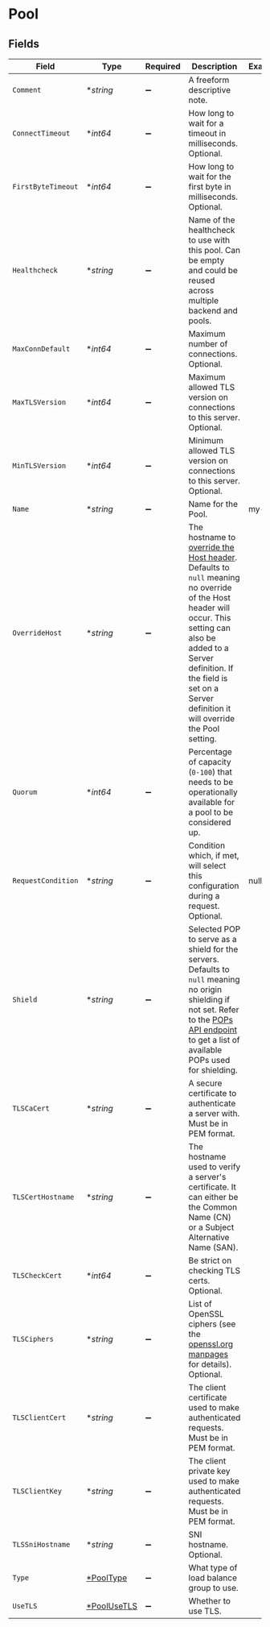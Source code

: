 # Pool


## Fields

| Field                                                                                                                                                                                                                                                                                                                 | Type                                                                                                                                                                                                                                                                                                                  | Required                                                                                                                                                                                                                                                                                                              | Description                                                                                                                                                                                                                                                                                                           | Example                                                                                                                                                                                                                                                                                                               |
| --------------------------------------------------------------------------------------------------------------------------------------------------------------------------------------------------------------------------------------------------------------------------------------------------------------------- | --------------------------------------------------------------------------------------------------------------------------------------------------------------------------------------------------------------------------------------------------------------------------------------------------------------------- | --------------------------------------------------------------------------------------------------------------------------------------------------------------------------------------------------------------------------------------------------------------------------------------------------------------------- | --------------------------------------------------------------------------------------------------------------------------------------------------------------------------------------------------------------------------------------------------------------------------------------------------------------------- | --------------------------------------------------------------------------------------------------------------------------------------------------------------------------------------------------------------------------------------------------------------------------------------------------------------------- |
| `Comment`                                                                                                                                                                                                                                                                                                             | **string*                                                                                                                                                                                                                                                                                                             | :heavy_minus_sign:                                                                                                                                                                                                                                                                                                    | A freeform descriptive note.                                                                                                                                                                                                                                                                                          |                                                                                                                                                                                                                                                                                                                       |
| `ConnectTimeout`                                                                                                                                                                                                                                                                                                      | **int64*                                                                                                                                                                                                                                                                                                              | :heavy_minus_sign:                                                                                                                                                                                                                                                                                                    | How long to wait for a timeout in milliseconds. Optional.                                                                                                                                                                                                                                                             |                                                                                                                                                                                                                                                                                                                       |
| `FirstByteTimeout`                                                                                                                                                                                                                                                                                                    | **int64*                                                                                                                                                                                                                                                                                                              | :heavy_minus_sign:                                                                                                                                                                                                                                                                                                    | How long to wait for the first byte in milliseconds. Optional.                                                                                                                                                                                                                                                        |                                                                                                                                                                                                                                                                                                                       |
| `Healthcheck`                                                                                                                                                                                                                                                                                                         | **string*                                                                                                                                                                                                                                                                                                             | :heavy_minus_sign:                                                                                                                                                                                                                                                                                                    | Name of the healthcheck to use with this pool. Can be empty and could be reused across multiple backend and pools.                                                                                                                                                                                                    |                                                                                                                                                                                                                                                                                                                       |
| `MaxConnDefault`                                                                                                                                                                                                                                                                                                      | **int64*                                                                                                                                                                                                                                                                                                              | :heavy_minus_sign:                                                                                                                                                                                                                                                                                                    | Maximum number of connections. Optional.                                                                                                                                                                                                                                                                              |                                                                                                                                                                                                                                                                                                                       |
| `MaxTLSVersion`                                                                                                                                                                                                                                                                                                       | **int64*                                                                                                                                                                                                                                                                                                              | :heavy_minus_sign:                                                                                                                                                                                                                                                                                                    | Maximum allowed TLS version on connections to this server. Optional.                                                                                                                                                                                                                                                  |                                                                                                                                                                                                                                                                                                                       |
| `MinTLSVersion`                                                                                                                                                                                                                                                                                                       | **int64*                                                                                                                                                                                                                                                                                                              | :heavy_minus_sign:                                                                                                                                                                                                                                                                                                    | Minimum allowed TLS version on connections to this server. Optional.                                                                                                                                                                                                                                                  |                                                                                                                                                                                                                                                                                                                       |
| `Name`                                                                                                                                                                                                                                                                                                                | **string*                                                                                                                                                                                                                                                                                                             | :heavy_minus_sign:                                                                                                                                                                                                                                                                                                    | Name for the Pool.                                                                                                                                                                                                                                                                                                    | my-pool                                                                                                                                                                                                                                                                                                               |
| `OverrideHost`                                                                                                                                                                                                                                                                                                        | **string*                                                                                                                                                                                                                                                                                                             | :heavy_minus_sign:                                                                                                                                                                                                                                                                                                    | The hostname to [override the Host header](https://docs.fastly.com/en/guides/specifying-an-override-host). Defaults to `null` meaning no override of the Host header will occur. This setting can also be added to a Server definition. If the field is set on a Server definition it will override the Pool setting. |                                                                                                                                                                                                                                                                                                                       |
| `Quorum`                                                                                                                                                                                                                                                                                                              | **int64*                                                                                                                                                                                                                                                                                                              | :heavy_minus_sign:                                                                                                                                                                                                                                                                                                    | Percentage of capacity (`0-100`) that needs to be operationally available for a pool to be considered up.                                                                                                                                                                                                             |                                                                                                                                                                                                                                                                                                                       |
| `RequestCondition`                                                                                                                                                                                                                                                                                                    | **string*                                                                                                                                                                                                                                                                                                             | :heavy_minus_sign:                                                                                                                                                                                                                                                                                                    | Condition which, if met, will select this configuration during a request. Optional.                                                                                                                                                                                                                                   | null                                                                                                                                                                                                                                                                                                                  |
| `Shield`                                                                                                                                                                                                                                                                                                              | **string*                                                                                                                                                                                                                                                                                                             | :heavy_minus_sign:                                                                                                                                                                                                                                                                                                    | Selected POP to serve as a shield for the servers. Defaults to `null` meaning no origin shielding if not set. Refer to the [POPs API endpoint](/reference/api/utils/pops/) to get a list of available POPs used for shielding.                                                                                        |                                                                                                                                                                                                                                                                                                                       |
| `TLSCaCert`                                                                                                                                                                                                                                                                                                           | **string*                                                                                                                                                                                                                                                                                                             | :heavy_minus_sign:                                                                                                                                                                                                                                                                                                    | A secure certificate to authenticate a server with. Must be in PEM format.                                                                                                                                                                                                                                            |                                                                                                                                                                                                                                                                                                                       |
| `TLSCertHostname`                                                                                                                                                                                                                                                                                                     | **string*                                                                                                                                                                                                                                                                                                             | :heavy_minus_sign:                                                                                                                                                                                                                                                                                                    | The hostname used to verify a server's certificate. It can either be the Common Name (CN) or a Subject Alternative Name (SAN).                                                                                                                                                                                        |                                                                                                                                                                                                                                                                                                                       |
| `TLSCheckCert`                                                                                                                                                                                                                                                                                                        | **int64*                                                                                                                                                                                                                                                                                                              | :heavy_minus_sign:                                                                                                                                                                                                                                                                                                    | Be strict on checking TLS certs. Optional.                                                                                                                                                                                                                                                                            |                                                                                                                                                                                                                                                                                                                       |
| `TLSCiphers`                                                                                                                                                                                                                                                                                                          | **string*                                                                                                                                                                                                                                                                                                             | :heavy_minus_sign:                                                                                                                                                                                                                                                                                                    | List of OpenSSL ciphers (see the [openssl.org manpages](https://www.openssl.org/docs/man1.1.1/man1/ciphers.html) for details). Optional.                                                                                                                                                                              |                                                                                                                                                                                                                                                                                                                       |
| `TLSClientCert`                                                                                                                                                                                                                                                                                                       | **string*                                                                                                                                                                                                                                                                                                             | :heavy_minus_sign:                                                                                                                                                                                                                                                                                                    | The client certificate used to make authenticated requests. Must be in PEM format.                                                                                                                                                                                                                                    |                                                                                                                                                                                                                                                                                                                       |
| `TLSClientKey`                                                                                                                                                                                                                                                                                                        | **string*                                                                                                                                                                                                                                                                                                             | :heavy_minus_sign:                                                                                                                                                                                                                                                                                                    | The client private key used to make authenticated requests. Must be in PEM format.                                                                                                                                                                                                                                    |                                                                                                                                                                                                                                                                                                                       |
| `TLSSniHostname`                                                                                                                                                                                                                                                                                                      | **string*                                                                                                                                                                                                                                                                                                             | :heavy_minus_sign:                                                                                                                                                                                                                                                                                                    | SNI hostname. Optional.                                                                                                                                                                                                                                                                                               |                                                                                                                                                                                                                                                                                                                       |
| `Type`                                                                                                                                                                                                                                                                                                                | [*PoolType](../../models/shared/pooltype.md)                                                                                                                                                                                                                                                                          | :heavy_minus_sign:                                                                                                                                                                                                                                                                                                    | What type of load balance group to use.                                                                                                                                                                                                                                                                               |                                                                                                                                                                                                                                                                                                                       |
| `UseTLS`                                                                                                                                                                                                                                                                                                              | [*PoolUseTLS](../../models/shared/poolusetls.md)                                                                                                                                                                                                                                                                      | :heavy_minus_sign:                                                                                                                                                                                                                                                                                                    | Whether to use TLS.                                                                                                                                                                                                                                                                                                   |                                                                                                                                                                                                                                                                                                                       |